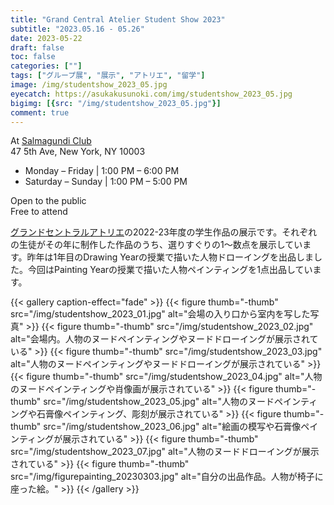 ```yaml
---
title: "Grand Central Atelier Student Show 2023"
subtitle: "2023.05.16 - 05.26"
date: 2023-05-22
draft: false
toc: false
categories: [""]
tags: ["グループ展", "展示", "アトリエ", "留学"]
image: /img/studentshow_2023_05.jpg
eyecatch: https://asukakusunoki.com/img/studentshow_2023_05.jpg
bigimg: [{src: "/img/studentshow_2023_05.jpg"}]
comment: true
---
```

At [Salmagundi Club](https://salmagundi.org/)  
47 5th Ave, New York, NY 10003
- Monday – Friday | 1:00 PM – 6:00 PM
- Saturday – Sunday | 1:00 PM – 5:00 PM  

Open to the public  
Free to attend

[グランドセントラルアトリエ](https://grandcentralatelier.org/)の2022-23年度の学生作品の展示です。それぞれの生徒がその年に制作した作品のうち、選りすぐりの1～数点を展示しています。昨年は1年目のDrawing Yearの授業で描いた人物ドローイングを出品しました。今回はPainting Yearの授業で描いた人物ペインティングを1点出品しています。

{{< gallery caption-effect="fade" >}}
  {{< figure thumb="-thumb" src="/img/studentshow_2023_01.jpg" alt="会場の入り口から室内を写した写真" >}}
  {{< figure thumb="-thumb" src="/img/studentshow_2023_02.jpg" alt="会場内。人物のヌードペインティングやヌードドローイングが展示されている" >}}
  {{< figure thumb="-thumb" src="/img/studentshow_2023_03.jpg" alt="人物のヌードペインティングやヌードドローイングが展示されている" >}}
  {{< figure thumb="-thumb" src="/img/studentshow_2023_04.jpg" alt="人物のヌードペインティングや肖像画が展示されている" >}}
  {{< figure thumb="-thumb" src="/img/studentshow_2023_05.jpg" alt="人物のヌードペインティングや石膏像ペインティング、彫刻が展示されている" >}}
  {{< figure thumb="-thumb" src="/img/studentshow_2023_06.jpg" alt="絵画の模写や石膏像ペインティングが展示されている" >}}
  {{< figure thumb="-thumb" src="/img/studentshow_2023_07.jpg" alt="人物のヌードドローイングが展示されている" >}}
  {{< figure thumb="-thumb" src="/img/figurepainting_20230303.jpg" alt="自分の出品作品。人物が椅子に座った絵。" >}}
{{< /gallery >}}

